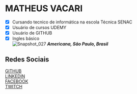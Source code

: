 
# MATHEUS VACARI  
- [x] Cursando tecnico de informática na escola Técnica SENAC    
- [x] Usuário de cursos UDEMY    
- [x] Usuário de GITHUB  
- [x] Ingles básico  
![Snapshot_027](https://user-images.githubusercontent.com/42096349/61918618-5a4c1900-af28-11e9-8108-c9ed20cba25a.jpg
)
__*Americana, São Paulo, Brasil*__
## Redes Sociais  
[GITHUB](https://github.com/MatheusVacari)  
[LINKEDIN](https://www.linkedin.com/feed/)  
[FACEBOOK](https://www.facebook.com/matheus.vacari.39)   
[TWITCH](https://www.twitch.tv/mathvacari)  
